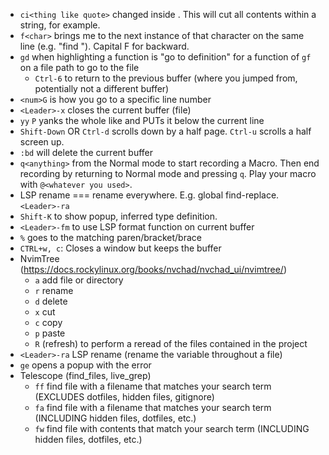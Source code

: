 - `ci<thing like quote>` changed inside <thing>. This will cut all contents within a string, for example.
- `f<char>` brings me to the next instance of that character on the same line (e.g. "find <char>"). Capital F for backward.
- `gd` when highlighting a function is "go to definition" for a function of `gf` on a file path to go to the file
    - `Ctrl-6` to return to the previous buffer (where you jumped from, potentially not a different buffer)
- `<num>G` is how you go to a specific line number
- `<Leader>-x` closes the current buffer (file)
- `yy` `P` yanks the whole like and PUTs it below the current line
- `Shift-Down` OR `Ctrl-d` scrolls down by a half page. `Ctrl-u` scrolls a half screen up.
- `:bd` will delete the current buffer
- `q<anything>` from the Normal mode to start recording a Macro. Then end recording by returning to Normal mode and pressing `q`. Play your macro with `@<whatever you used>`.
- LSP rename === rename everywhere. E.g. global find-replace. `<Leader>-ra`
- `Shift-K` to show popup, inferred type definition.
- `<Leader>-fm` to use LSP format function on current buffer
- `%` goes to the matching paren/bracket/brace
- `CTRL+w, c`: Closes a window but keeps the buffer
- NvimTree (https://docs.rockylinux.org/books/nvchad/nvchad_ui/nvimtree/)
  - `a` add file or directory
  - `r` rename
  - `d` delete
  - `x` cut
  - `c` copy
  - `p` paste
  - `R` (refresh) to perform a reread of the files contained in the project
- `<Leader>-ra` LSP rename (rename the variable throughout a file)
- `ge` opens a popup with the error
- Telescope (find_files, live_grep)
  - `ff` find file with a filename that matches your search term (EXCLUDES dotfiles, hidden files, gitignore)
  - `fa` find file with a filename that matches your search term (INCLUDING hidden files, dotfiles, etc.)
  - `fw` find file with contents that match your search term (INCLUDING hidden files, dotfiles, etc.)

